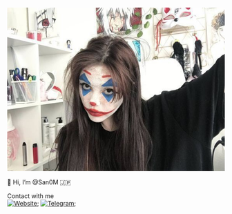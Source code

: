 ![Header](https://github.com/san0m/san0m/blob/main/fc980e13f543d864692007185f08172b.jpg)
 
🦊 Hi, I’m @San0M 🇯🇵

Contact with me          
 [![Website](https://img.shields.io/badge/website-000000?style=for-the-badge&logo=About.me&logoColor=white)](http://ksctenshi.epizy.com/);
 [![Telegram](https://img.shields.io/badge/Telegram-2CA5E0?style=for-the-badge&logo=telegram&logoColor=white)](https://t.me/Im_Tensh1);
